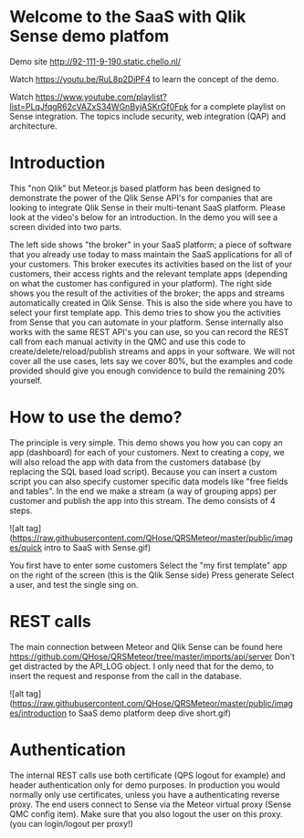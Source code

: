 # Welcome to the SaaS with Qlik Sense demo platfom

Demo site http://92-111-9-190.static.chello.nl/

Watch https://youtu.be/RuL8p2DiPF4 to learn the concept of the demo.

Watch https://www.youtube.com/playlist?list=PLqJfqgR62cVAZxS34WGnByjASKrGf0Fpk for a complete playlist on Sense integration. The topics include security, web integration (QAP) and architecture.

# Introduction
This "non Qlik" but Meteor.js based platform has been designed to demonstrate the power of the Qlik Sense API's for companies that are looking to integrate Qlik Sense in their multi-tenant SaaS platform. Please look at the video's below for an introduction. In the demo you will see a screen divided into two parts.

The left side shows "the broker" in your SaaS platform; a piece of software that you already use today to mass maintain the SaaS applications for all of your customers. This broker executes its activities based on the list of your customers, their access rights and the relevant template apps (depending on what the customer has configured in your platform).
The right side shows you the result of the activities of the broker; the apps and streams automatically created in Qlik Sense. This is also the side where you have to select your first template app.
This demo tries to show you the activities from Sense that you can automate in your platform. Sense internally also works with the same REST API's you can use, so you can record the REST call from each manual activity in the QMC and use this code to create/delete/reload/publish streams and apps in your software. We will not cover all the use cases, lets say we cover 80%, but the examples and code provided should give you enough convidence to build the remaining 20% yourself.

# How to use the demo?

The principle is very simple. This demo shows you how you can copy an app (dashboard) for each of your customers. Next to creating a copy, we will also reload the app with data from the customers database (by replacing the SQL based load script). Because you can insert a custom script you can also specify customer specific data models like "free fields and tables". In the end we make a stream (a way of grouping apps) per customer and publish the app into this stream. The demo consists of 4 steps.

![alt tag](https://raw.githubusercontent.com/QHose/QRSMeteor/master/public/images/quick intro to SaaS with Sense.gif)

You first have to enter some customers
Select the "my first template" app on the right of the screen (this is the Qlik Sense side)
Press generate
Select a user, and test the single sing on.

# REST calls
The main connection between Meteor and Qlik Sense can be found here https://github.com/QHose/QRSMeteor/tree/master/imports/api/server
Don't get distracted by the API_LOG object. I only need that for the demo, to insert the request and response from the call in the database.

![alt tag](https://raw.githubusercontent.com/QHose/QRSMeteor/master/public/images/introduction to SaaS demo platform deep dive short.gif)

# Authentication
The internal REST calls use both certificate (QPS logout for example) and header authentication only for demo purposes. In production you would normally only use certificates, unless you have a authenticating reverse proxy. The end users connect to Sense via the Meteor virtual proxy (Sense QMC config item). Make sure that you also logout the user on this proxy. (you can login/logout per proxy!)
